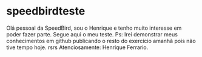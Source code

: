 # speedbirdteste

<p>Olá pessoal da SpeedBird, sou o Henrique e tenho muito interesse em poder fazer parte. Segue aqui o meu teste. Ps: Irei demonstrar meus conhecimentos em github publicando o resto do exercício amanhã pois não tive tempo hoje. rsrs Atenciosamente: Henrique Ferrario.</p>
